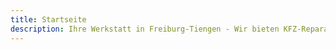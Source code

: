 ```yaml
---
title: Startseite
description: Ihre Werkstatt in Freiburg-Tiengen - Wir bieten KFZ-Reparaturen, Wartung, Instandsetzung, HU/AU, Frontscheibenreparatur sowie Verkauf von Jahres- und Gebrauchtwagen.
---
```

